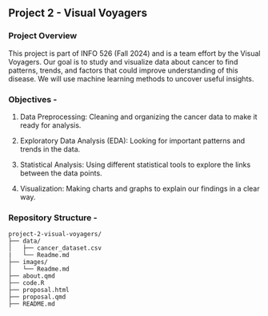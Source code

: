 ## Project 2 - Visual Voyagers

### Project Overview
This project is part of INFO 526 (Fall 2024) and is a team effort by the Visual Voyagers. Our goal is to study and visualize data about cancer to find patterns, trends, and factors that could improve understanding of this disease. We will use machine learning methods to uncover useful insights.

### Objectives - 
1) Data Preprocessing: Cleaning and organizing the cancer data to make it ready for analysis.

2) Exploratory Data Analysis (EDA): Looking for important patterns and trends in the data.

3) Statistical Analysis: Using different statistical tools to explore the links between the data points.

4) Visualization: Making charts and graphs to explain our findings in a clear way.

### Repository Structure - 
```
project-2-visual-voyagers/
├── data/
│   ├── cancer_dataset.csv
|   └── Readme.md
├── images/
│   └── Readme.md
├── about.qmd
├── code.R
├── proposal.html
├── proposal.qmd
├── README.md
```
